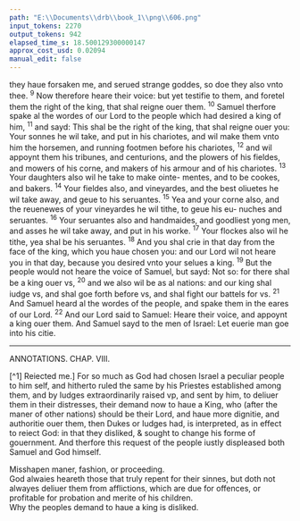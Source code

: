 ```yaml
---
path: "E:\\Documents\\drb\\book_1\\png\\606.png"
input_tokens: 2270
output_tokens: 942
elapsed_time_s: 18.500129300000147
approx_cost_usd: 0.02094
manual_edit: false
---
```

they haue forsaken me, and serued strange goddes, so doe they
also vnto thee. <sup>9</sup> Now therefore heare their voice: but yet
testifie to them, and foretel them the right of the king, that
shal reigne ouer them. <sup>10</sup> Samuel therfore spake al the wordes
of our Lord to the people which had desired a king of him,
<sup>11</sup> and sayd: This shal be the right of the king, that shal reigne
ouer you: Your sonnes he wil take, and put in his chariotes,
and wil make them vnto him the horsemen, and running
footmen before his chariotes, <sup>12</sup> and wil appoynt them his
tribunes, and centurions, and the plowers of his fieldes, and
mowers of his corne, and makers of his armour and of his
chariotes. <sup>13</sup> Your daughters also wil he take to make ointe-
mentes, and to be cookes, and bakers. <sup>14</sup> Your fieldes also,
and vineyardes, and the best oliuetes he wil take away, and
geue to his seruantes. <sup>15</sup> Yea and your corne also, and the
reuenewes of your vineyardes he wil tithe, to geue his eu-
nuches and seruantes. <sup>16</sup> Your seruantes also and handmaides,
and goodliest yong men, and asses he wil take away, and put
in his worke. <sup>17</sup> Your flockes also wil he tithe, yea shal be
his seruantes. <sup>18</sup> And you shal crie in that day from the face
of the king, which you haue chosen you: and our Lord wil
not heare you in that day, because you desired vnto your
selues a king. <sup>19</sup> But the people would not heare the voice
of Samuel, but sayd: Not so: for there shal be a king ouer
vs, <sup>20</sup> and we also wil be as al nations: and our king shal
iudge vs, and shal goe forth before vs, and shal fight our
battels for vs. <sup>21</sup> And Samuel heard al the wordes of the
people, and spake them in the eares of our Lord. <sup>22</sup> And our
Lord said to Samuel: Heare their voice, and appoynt a king
ouer them. And Samuel sayd to the men of Israel: Let euerie
man goe into his citie.

<hr>

ANNOTATIONS.
CHAP. VIII.

[^1] Reiected me.] For so much as God had chosen Israel a peculiar people to
him self, and hitherto ruled the same by his Priestes established among them,
and by Iudges extraordinarily raised vp, and sent by him, to deliuer them in
their distresses, their demand now to haue a King, who (after the maner of other
nations) should be their Lord, and haue more dignitie, and authoritie ouer
them, then Dukes or Iudges had, is interpreted, as in effect to reiect God: in
that they disliked, & sought to change his forme of gouernment. And therfore
this request of the people iustly displeased both Samuel and God himself.

<aside>Misshapen maner, fashion, or proceeding.</aside>

<aside>God alwaies heareth those that truly repent for their sinnes, but doth not alwayes deliuer them from afflictions, which are due for offences, or profitable for probation and merite of his children.</aside>

<aside>Why the peoples demand to haue a king is disliked.</aside>